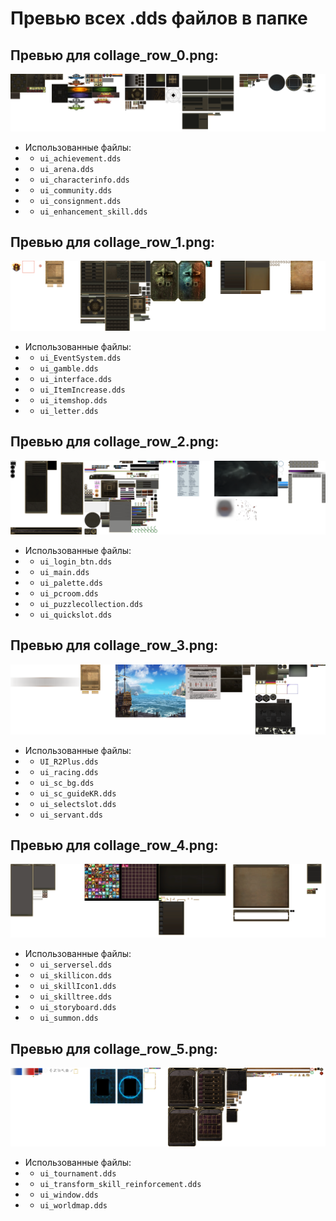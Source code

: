 # Превью всех .dds файлов в папке
## Превью для collage_row_0.png:
![collage_row_0.png](collage_row_0.png)
- Использованные файлы:
- - ``` ui_achievement.dds ```
- - ``` ui_arena.dds ```
- - ``` ui_characterinfo.dds ```
- - ``` ui_community.dds ```
- - ``` ui_consignment.dds ```
- - ``` ui_enhancement_skill.dds ```
## Превью для collage_row_1.png:
![collage_row_1.png](collage_row_1.png)
- Использованные файлы:
- - ``` ui_EventSystem.dds ```
- - ``` ui_gamble.dds ```
- - ``` ui_interface.dds ```
- - ``` ui_ItemIncrease.dds ```
- - ``` ui_itemshop.dds ```
- - ``` ui_letter.dds ```
## Превью для collage_row_2.png:
![collage_row_2.png](collage_row_2.png)
- Использованные файлы:
- - ``` ui_login_btn.dds ```
- - ``` ui_main.dds ```
- - ``` ui_palette.dds ```
- - ``` ui_pcroom.dds ```
- - ``` ui_puzzlecollection.dds ```
- - ``` ui_quickslot.dds ```
## Превью для collage_row_3.png:
![collage_row_3.png](collage_row_3.png)
- Использованные файлы:
- - ``` UI_R2Plus.dds ```
- - ``` ui_racing.dds ```
- - ``` ui_sc_bg.dds ```
- - ``` ui_sc_guideKR.dds ```
- - ``` ui_selectslot.dds ```
- - ``` ui_servant.dds ```
## Превью для collage_row_4.png:
![collage_row_4.png](collage_row_4.png)
- Использованные файлы:
- - ``` ui_serversel.dds ```
- - ``` ui_skillicon.dds ```
- - ``` ui_skillIcon1.dds ```
- - ``` ui_skilltree.dds ```
- - ``` ui_storyboard.dds ```
- - ``` ui_summon.dds ```
## Превью для collage_row_5.png:
![collage_row_5.png](collage_row_5.png)
- Использованные файлы:
- - ``` ui_tournament.dds ```
- - ``` ui_transform_skill_reinforcement.dds ```
- - ``` ui_window.dds ```
- - ``` ui_worldmap.dds ```
